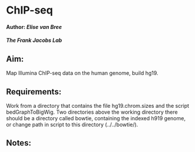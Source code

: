 # ChIP-seq
#### Author: *Elise van Bree*
##### **The Frank Jacobs Lab**

## Aim:
Map Illumina ChIP-seq data on the human genome, build hg19.

## Requirements:
Work from a directory that contains the file hg19.chrom.sizes and the script bedGraphToBigWig.
Two directories above the working directory there should be a directory called bowtie, containing the indexed h919 genome, or change path in script to this directory (../../bowtie/).


## Notes:

